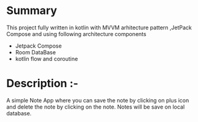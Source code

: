 # Summary
This project fully written in kotlin with MVVM arhitecture pattern ,JetPack Compose and using following architecture components 
 
- Jetpack Compose
- Room DataBase
- kotlin flow and coroutine

# Description :-
A simple Note App where you can save the note by clicking on plus icon and delete the note by clicking on the note.
Notes will be save on local database.
